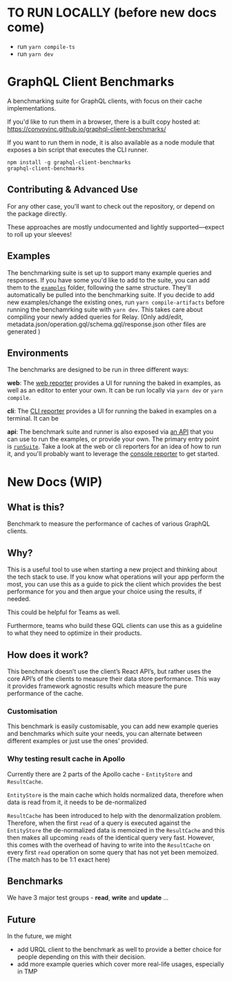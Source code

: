 # TO RUN LOCALLY (before new docs come)
- run `yarn compile-ts`
- run `yarn dev`

# GraphQL Client Benchmarks

A benchmarking suite for GraphQL clients, with focus on their cache implementations.

If you'd like to run them in a browser, there is a built copy hosted at: https://convoyinc.github.io/graphql-client-benchmarks/

If you want to run them in node, it is also available as a node module that exposes a bin script that executes the CLI runner.

```
npm install -g graphql-client-benchmarks
graphql-client-benchmarks
```

## Contributing & Advanced Use

For any other case, you'll want to check out the repository, or depend on the package directly.

These approaches are mostly undocumented and lightly supported—expect to roll up your sleeves!

## Examples

The benchmarking suite is set up to support many example queries and responses. If you have some you'd like to add to the suite, you can add them to the [`examples`](./examples) folder, following the same structure. They'll automatically be pulled into the benchmarking suite. If you decide to add new examples/change the existing ones, run `yarn compile-artifacts` before running the benchamrking suite with `yarn dev`. This takes care about compiling your newly added queries for Relay. (Only add/edit, metadata.json/operation.gql/schema.gql/response.json other files are generated )

## Environments

The benchmarks are designed to be run in three different ways:

**web**: The [web reporter](./src/reporters/web) provides a UI for running the baked in examples, as well as an editor to enter your own. It can be run locally via `yarn dev` or `yarn compile`.

**cli**: The [CLI reporter](./src/reporters/cli) provides a UI for running the baked in examples on a terminal. It can be

**api**: The benchmark suite and runner is also exposed via [an API](./src/index.ts) that you can use to run the examples, or provide your own. The primary entry point is [`runSuite`](./src/execution.ts). Take a look at the web or cli reporters for an idea of how to run it, and you'll probably want to leverage the [console reporter](./src/reporters/console) to get started.

# New Docs (WIP)
## What is this?
Benchmark to measure the performance of caches of various GraphQL clients.

## Why?
This is a useful tool to use when starting a new project and thinking about the tech stack to use. If you know what operations will your app perform the most, you can use this as a guide to pick the client which provides the best performance for you and then argue your choice using the results, if needed.

This could be helpful for Teams as well.

Furthermore, teams who build these GQL clients can use this as a guideline to what they need to optimize in their products.

## How does it work?
This benchmark doesn’t use the client’s React API’s, but rather uses the core API’s of the clients to measure their data store performance. This way it provides framework agnostic results which measure the pure performance of the cache.

### Customisation
This benchmark is easily customisable, you can add new example queries and benchmarks which suite your needs, you can alternate between different examples or just use the ones’ provided.

### Why testing result cache in Apollo
Currently there are 2 parts of the Apollo cache - `EntityStore` and `ResultCache`.

`EntityStore` is the main cache which holds normalized data, therefore when data is read from it, it needs to be de-normalized

`ResultCache` has been introduced to help with the denormalization problem. Therefore, when the first `read` of a query is executed against the `EntityStore` the de-normalized data is memoized in the `ResultCache` and this then makes all upcoming `reads` of the identical query very fast. However, this comes with the overhead of having to write into the `ResultCache` on every first `read` operation on some query that has not yet been memoized. (The match has to be 1:1 exact here)

## Benchmarks
We have 3 major test groups - **read**, **write** and **update**
...
## Future
In the future, we might 
- add URQL client to the benchmark as well to provide a better choice for people depending on this with their decision.
- add more example queries which cover more real-life usages, especially in TMP